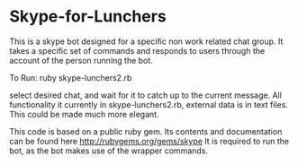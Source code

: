 Skype-for-Lunchers
==================

This is a skype bot designed for a specific non work related chat group. It takes a specific set of commands and responds to users through the account of the person running the bot.

To Run:
ruby skype-lunchers2.rb

select desired chat, and wait for it to catch up to the current message.
All functionality it currently in skype-lunchers2.rb, external data is in text files. This could be made much more elegant.

This code is based on a public ruby gem. Its contents and documentation can be found here
http://rubygems.org/gems/skype
It is required to run the bot, as the bot makes use of the wrapper commands.
